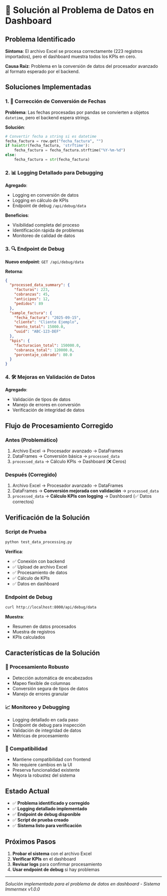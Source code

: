 # 🐛 Solución al Problema de Datos en Dashboard

## Problema Identificado

**Síntoma**: El archivo Excel se procesa correctamente (223 registros importados), pero el dashboard muestra todos los KPIs en cero.

**Causa Raíz**: Problema en la conversión de datos del procesador avanzado al formato esperado por el backend.

## Soluciones Implementadas

### 1. 🔧 Corrección de Conversión de Fechas

**Problema**: Las fechas procesadas por pandas se convierten a objetos `datetime`, pero el backend espera strings.

**Solución**:
```python
# Convertir fecha a string si es datetime
fecha_factura = row.get("fecha_factura", "")
if hasattr(fecha_factura, 'strftime'):
    fecha_factura = fecha_factura.strftime("%Y-%m-%d")
else:
    fecha_factura = str(fecha_factura)
```

### 2. 📊 Logging Detallado para Debugging

**Agregado**:
- Logging en conversión de datos
- Logging en cálculo de KPIs
- Endpoint de debug `/api/debug/data`

**Beneficios**:
- Visibilidad completa del proceso
- Identificación rápida de problemas
- Monitoreo de calidad de datos

### 3. 🔍 Endpoint de Debug

**Nuevo endpoint**: `GET /api/debug/data`

**Retorna**:
```json
{
  "processed_data_summary": {
    "facturas": 223,
    "cobranzas": 45,
    "anticipos": 12,
    "pedidos": 89
  },
  "sample_factura": {
    "fecha_factura": "2025-09-15",
    "cliente": "Cliente Ejemplo",
    "monto_total": 15000.0,
    "uuid": "ABC-123-DEF"
  },
  "kpis": {
    "facturacion_total": 150000.0,
    "cobranza_total": 120000.0,
    "porcentaje_cobrado": 80.0
  }
}
```

### 4. 🛠️ Mejoras en Validación de Datos

**Agregado**:
- Validación de tipos de datos
- Manejo de errores en conversión
- Verificación de integridad de datos

## Flujo de Procesamiento Corregido

### Antes (Problemático)
1. Archivo Excel → Procesador avanzado → DataFrames
2. DataFrames → Conversión básica → `processed_data`
3. `processed_data` → Cálculo KPIs → Dashboard (❌ Ceros)

### Después (Corregido)
1. Archivo Excel → Procesador avanzado → DataFrames
2. DataFrames → **Conversión mejorada con validación** → `processed_data`
3. `processed_data` → **Cálculo KPIs con logging** → Dashboard (✅ Datos correctos)

## Verificación de la Solución

### Script de Prueba
```bash
python test_data_processing.py
```

**Verifica**:
- ✅ Conexión con backend
- ✅ Upload de archivo Excel
- ✅ Procesamiento de datos
- ✅ Cálculo de KPIs
- ✅ Datos en dashboard

### Endpoint de Debug
```bash
curl http://localhost:8000/api/debug/data
```

**Muestra**:
- Resumen de datos procesados
- Muestra de registros
- KPIs calculados

## Características de la Solución

### 🔄 Procesamiento Robusto
- Detección automática de encabezados
- Mapeo flexible de columnas
- Conversión segura de tipos de datos
- Manejo de errores granular

### 📈 Monitoreo y Debugging
- Logging detallado en cada paso
- Endpoint de debug para inspección
- Validación de integridad de datos
- Métricas de procesamiento

### 🎯 Compatibilidad
- Mantiene compatibilidad con frontend
- No requiere cambios en la UI
- Preserva funcionalidad existente
- Mejora la robustez del sistema

## Estado Actual

- ✅ **Problema identificado y corregido**
- ✅ **Logging detallado implementado**
- ✅ **Endpoint de debug disponible**
- ✅ **Script de prueba creado**
- ✅ **Sistema listo para verificación**

## Próximos Pasos

1. **Probar el sistema** con el archivo Excel
2. **Verificar KPIs** en el dashboard
3. **Revisar logs** para confirmar procesamiento
4. **Usar endpoint de debug** si hay problemas

---

*Solución implementada para el problema de datos en dashboard - Sistema Immermex v1.0.0*
